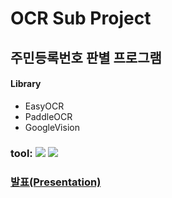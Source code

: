 OCR Sub Project
===================


## 주민등록번호 판별 프로그램

#### Library

* EasyOCR
* PaddleOCR
* GoogleVision

### tool: <img src="https://img.shields.io/badge/JupyterNotebook-F37626?style=flat&logo=jupyter&logoColor=white" /> <img src="https://img.shields.io/badge/GoogleColab-F9AB00?style=flat&logo=googlecolab&logoColor=white"/>

### [발표(Presentation)](https://github.com/whitenugul/OCR_Sub_Project/blob/main/OCR%EA%B3%BC%EC%A0%9C_%EC%A3%BC%EB%AF%BC%EB%93%B1%EB%A1%9D%EB%B2%88%ED%98%B8%20%ED%8C%90%EB%B3%84_%EC%B5%9C%EC%A2%85%EB%B3%B8.pdf)
